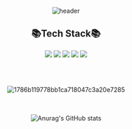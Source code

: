 <div align = center>
  
 ![header](https://capsule-render.vercel.app/api?type=waving&height=300&text=Meruberu&fontAlign=50&fontAlignY=40&color=gradient&customColorList=10,12,20,20,30&animation=twinkling)


## 📚Tech Stack📚
<img src="https://img.shields.io/badge/Spring-6DB33F?style=flat&logo=spring&logoColor=white"/>
<img src="https://img.shields.io/badge/SpringBoot-6DB33F?style=flat&logo=springboot&logoColor=white"/>
<img src="https://img.shields.io/badge/github-181717?style=flat&logo=github&logoColor=white"/> <img src="https://img.shields.io/badge/git-F05032?style=flat&logo=git&logoColor=white"/> <img src="https://img.shields.io/badge/Java-007396?style=flat&logo=Java&logoColor=white"/>
  
  <br><br>

![1786b119778bb1ca718047c3a20e7285](https://user-images.githubusercontent.com/99253403/199625967-965e4cf0-5617-426a-a4b3-0c63359e3603.gif)

  <br><br>
![Anurag's GitHub stats](https://github-readme-stats.vercel.app/api?username=meruberu&show_icons=true&bg_color=000000&title_color=E5A800&text_color=ffffff&icon_color=E5A800)


</div>
